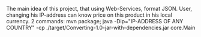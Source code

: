 The main idea of this project, that using Web-Services, format JSON. User, changing his IP-address can know price on this product in his local currency. 2 commands: mvn package; java -Dip="IP-ADDRESS OF ANY COUNTRY" -cp ./target/Converting-1.0-jar-with-dependencies.jar core.Main
